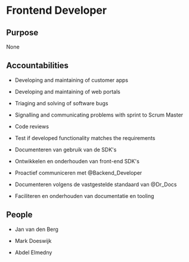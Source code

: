 # Frontend Developer 

## Purpose 

None 



## Accountabilities 

* Developing and maintaining of customer apps

* Developing and maintaining of web portals

* Triaging and solving of software bugs

* Signalling and communicating problems with sprint to Scrum Master

* Code reviews

* Test if developed functionality matches the requirements

* Documenteren van gebruik van de SDK's

* Ontwikkelen en onderhouden van front-end SDK's

* Proactief communiceren met @Backend_Developer

* Documenteren volgens de vastgestelde standaard van @Dr_Docs

* Faciliteren en onderhouden van documentatie en tooling

 

## People 

* Jan van den Berg

* Mark Doeswijk

* Abdel Elmedny


